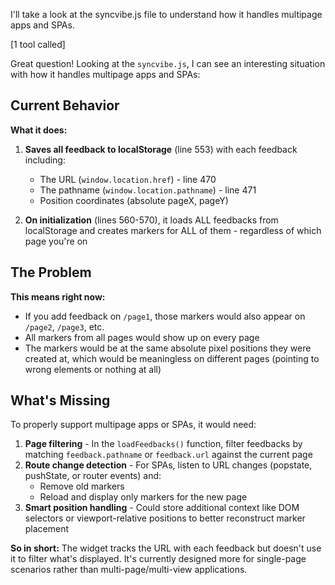 I'll take a look at the syncvibe.js file to understand how it handles multipage apps and SPAs.

[1 tool called]

Great question! Looking at the `syncvibe.js`, I can see an interesting situation with how it handles multipage apps and SPAs:

## Current Behavior

**What it does:**
1. **Saves all feedback to localStorage** (line 553) with each feedback including:
   - The URL (`window.location.href`) - line 470
   - The pathname (`window.location.pathname`) - line 471
   - Position coordinates (absolute pageX, pageY)

2. **On initialization** (lines 560-570), it loads ALL feedbacks from localStorage and creates markers for ALL of them - regardless of which page you're on

## The Problem

**This means right now:**
- If you add feedback on `/page1`, those markers would also appear on `/page2`, `/page3`, etc.
- All markers from all pages would show up on every page
- The markers would be at the same absolute pixel positions they were created at, which would be meaningless on different pages (pointing to wrong elements or nothing at all)

## What's Missing

To properly support multipage apps or SPAs, it would need:

1. **Page filtering** - In the `loadFeedbacks()` function, filter feedbacks by matching `feedback.pathname` or `feedback.url` against the current page
2. **Route change detection** - For SPAs, listen to URL changes (popstate, pushState, or router events) and:
   - Remove old markers
   - Reload and display only markers for the new page
3. **Smart position handling** - Could store additional context like DOM selectors or viewport-relative positions to better reconstruct marker placement

**So in short:** The widget tracks the URL with each feedback but doesn't use it to filter what's displayed. It's currently designed more for single-page scenarios rather than multi-page/multi-view applications.
